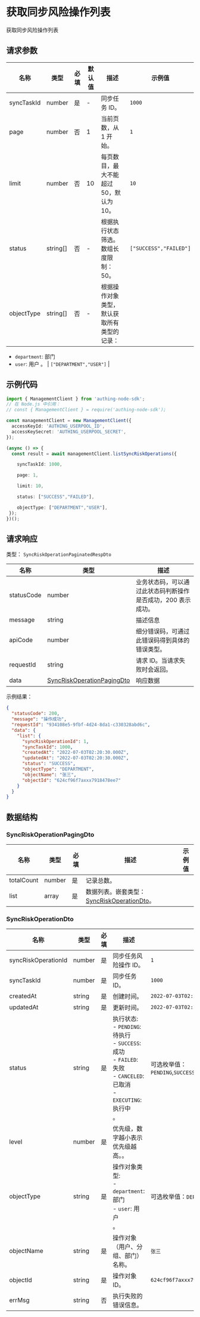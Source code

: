 # 获取同步风险操作列表

<!--
  警告⚠️：
  不要直接修改该文档，
  https://github.com/Authing/authing-docs-factory
  使用该项目进行生成
-->

<LastUpdated />

获取同步风险操作列表

## 请求参数

| 名称 | 类型 | 必填 | 默认值 | 描述 | 示例值 |
| ---- | ---- | ---- | ---- | ---- | ---- |
| syncTaskId | number  | 是 | - | 同步任务 ID。  | `1000` |
| page | number  | 否 | 1 | 当前页数，从 1 开始。  | `1` |
| limit | number  | 否 | 10 | 每页数目，最大不能超过 50，默认为 10。  | `10` |
| status | string[]  | 否 | - | 根据执行状态筛选。数组长度限制：50。  | `["SUCCESS","FAILED"]` |
| objectType | string[]  | 否 | - | 根据操作对象类型，默认获取所有类型的记录：
- `department`: 部门
- `user`: 用户
    。  | `["DEPARTMENT","USER"]` |


## 示例代码

```ts
import { ManagementClient } from 'authing-node-sdk';
// 在 Node.js 中引用：
// const { ManagementClient } = require('authing-node-sdk');

const managementClient = new ManagementClient({
  accessKeyId: 'AUTHING_USERPOOL_ID',
  accessKeySecret: 'AUTHING_USERPOOL_SECRET',
});

(async () => {
  const result = await managementClient.listSyncRiskOperations({

    syncTaskId: 1000,

    page: 1,

    limit: 10,

    status: ["SUCCESS","FAILED"],

    objectType: ["DEPARTMENT","USER"],
 });
})();
```



## 请求响应

类型： `SyncRiskOperationPaginatedRespDto`

| 名称 | 类型 | 描述 |
| ---- | ---- | ---- |
| statusCode | number | 业务状态码，可以通过此状态码判断操作是否成功，200 表示成功。 |
| message | string | 描述信息 |
| apiCode | number | 细分错误码，可通过此错误码得到具体的错误类型。 |
| requestId | string | 请求 ID。当请求失败时会返回。 |
| data | <a href="#SyncRiskOperationPagingDto">SyncRiskOperationPagingDto</a> | 响应数据 |



示例结果：

```json
{
  "statusCode": 200,
  "message": "操作成功",
  "requestId": "934108e5-9fbf-4d24-8da1-c330328abd6c",
  "data": {
    "list": {
      "syncRiskOperationId": 1,
      "syncTaskId": 1000,
      "createdAt": "2022-07-03T02:20:30.000Z",
      "updatedAt": "2022-07-03T02:20:30.000Z",
      "status": "SUCCESS",
      "objectType": "DEPARTMENT",
      "objectName": "张三",
      "objectId": "624cf96f7axxx7918478ee7"
    }
  }
}
```

## 数据结构


### <a id="SyncRiskOperationPagingDto"></a> SyncRiskOperationPagingDto

| 名称 | 类型 | 必填 | 描述 | 示例值 |
| ---- |  ---- | ---- | ---- | ---- |
| totalCount | number | 是 | 记录总数。  |  |
| list | array | 是 | 数据列表。嵌套类型：<a href="#SyncRiskOperationDto">SyncRiskOperationDto</a>。  |  |


### <a id="SyncRiskOperationDto"></a> SyncRiskOperationDto

| 名称 | 类型 | 必填 | 描述 | 示例值 |
| ---- |  ---- | ---- | ---- | ---- |
| syncRiskOperationId | number | 是 | 同步任务风险操作 ID。  |  `1` |
| syncTaskId | number | 是 | 同步任务 ID。  |  `1000` |
| createdAt | string | 是 | 创建时间。  |  `2022-07-03T02:20:30.000Z` |
| updatedAt | string | 是 | 更新时间。  |  `2022-07-03T02:20:30.000Z` |
| status | string | 是 | 执行状态:<br>- `PENDING`: 待执行<br>- `SUCCESS`: 成功<br>- `FAILED`: 失败<br>- `CANCELED`: 已取消<br>- `EXECUTING`: 执行中<br>    。  | 可选枚举值：`PENDING`,`SUCCESS`,`FAILED`,`CANCELED`,`EXECUTING` |
| level | number | 是 | 优先级，数字越小表示优先级越高。。  |  |
| objectType | string | 是 | 操作对象类型:<br>- `department`: 部门<br>- `user`: 用户<br>    。  | 可选枚举值：`DEPARTMENT`,`USER` |
| objectName | string | 是 | 操作对象（用户、分组、部门）名称。  |  `张三` |
| objectId | string | 是 | 操作对象 ID。  |  `624cf96f7axxx7918478ee7` |
| errMsg | string | 否 | 执行失败的错误信息。  |  |


